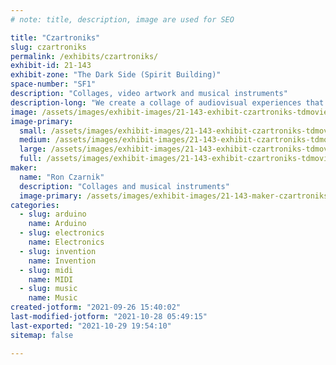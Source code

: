 ```yaml
---
# note: title, description, image are used for SEO

title: "Czartroniks"
slug: czartroniks
permalink: /exhibits/czartroniks/
exhibit-id: 21-143
exhibit-zone: "The Dark Side (Spirit Building)"
space-number: "SF1"
description: "Collages, video artwork and musical instruments"
description-long: "We create a collage of audiovisual experiences that blur the lines and explores the relationships between man and machine"
image: /assets/images/exhibit-images/21-143-exhibit-czartroniks-tdmovieout-536-large.png
image-primary: 
  small: /assets/images/exhibit-images/21-143-exhibit-czartroniks-tdmovieout-536-small.png
  medium: /assets/images/exhibit-images/21-143-exhibit-czartroniks-tdmovieout-536-medium.png
  large: /assets/images/exhibit-images/21-143-exhibit-czartroniks-tdmovieout-536-large.png
  full: /assets/images/exhibit-images/21-143-exhibit-czartroniks-tdmovieout-536-full.png
maker: 
  name: "Ron Czarnik"
  description: "Collages and musical instruments"
  image-primary: /assets/images/exhibit-images/21-143-maker-czartroniks-tdmovieout-216-medium.png
categories: 
  - slug: arduino
    name: Arduino
  - slug: electronics
    name: Electronics
  - slug: invention
    name: Invention
  - slug: midi
    name: MIDI
  - slug: music
    name: Music
created-jotform: "2021-09-26 15:40:02"
last-modified-jotform: "2021-10-28 05:49:15"
last-exported: "2021-10-29 19:54:10"
sitemap: false

---
```

